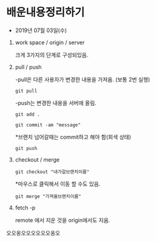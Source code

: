 # 배운내용정리하기

- 2019년 07월 03일(수)

1. work space / origin / server

    크게 3가지의 단계로 구성되있음.

2. pull / push

    -pull은 다른 사용자가 변경한 내용을 가져옴. (보통 2번 실행)

    `git pull`

    -push는 변경한 내용을 서버에 올림.

    `git add .`

    `git commit -am "message"`

    *브랜치 넘어갈때는 commit하고 해야 함(회색 상태)

    `git push`

3. checkout / merge

    `git checkout "내가갈브랜치이름"`

    *마우스로 클릭해서 이동 할 수도 있음.

    `git merge "가져올브랜치이름"`

4. fetch -p

    remote 에서 지운 것을 origin에서도 지움.
    

오오옹오오오오오오옹오